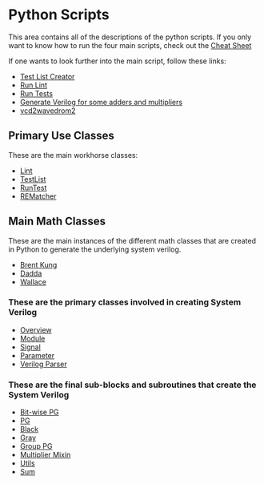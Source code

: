 # Python Scripts

This area contains all of the descriptions of the python scripts. If you only want to know how to run the four main scripts, check out the [Cheat Sheet](./cheat_sheet.md)

If one wants to look further into the main script, follow these links:

* [Test List Creator](list_test_wrap.md)
* [Run Lint](lint_wrap.md)
* [Run Tests](run_test_wrap.md)
* [Generate Verilog for some adders and multipliers](math_generate.md)
* [vcd2wavedrom2](vcd2wavedrom2.md)

## Primary Use Classes

These are the main workhorse classes:

* [Lint](lint.md)
* [TestList](list_test.md)
* [RunTest](run_test.md)
* [REMatcher](REMatcher.md)

## Main Math Classes

These are the main instances of the different math classes that are created in Python to generate the underlying system verilog.

* [Brent Kung](brent_kung_adder.md)
* [Dadda](dadda_multiplier.md)
* [Wallace](wallace_multiplier.md)

### These are the primary classes involved in creating System Verilog

* [Overview](verilog_class_overview.md)
* [Module](module.md)
* [Signal](signal.md)
* [Parameter](param.md)
* [Verilog Parser](verilog_parser.md)

### These are the final sub-blocks and subroutines that create the System Verilog

* [Bit-wise PG](bitwise_pg_logic.md)
* [PG](pg.md)
* [Black](black.md)
* [Gray](gray.md)
* [Group PG](group_pg_logic.md)
* [Multiplier Mixin](multiplier_mixin.md)
* [Utils](utils.md)
* [Sum](sum_logic.md)
